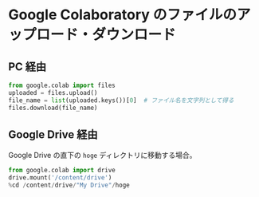 # Google Colaboratory のファイルのアップロード・ダウンロード

## PC 経由

```python
from google.colab import files
uploaded = files.upload()
file_name = list(uploaded.keys())[0]  # ファイル名を文字列として得る
files.download(file_name)
```

## Google Drive 経由

Google Drive の直下の `hoge` ディレクトリに移動する場合。

```python
from google.colab import drive
drive.mount('/content/drive')
%cd /content/drive/"My Drive"/hoge
```
